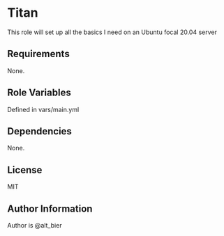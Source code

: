 Titan
=========

This role will set up all the basics I need on an Ubuntu focal 20.04 server

Requirements
------------

None.

Role Variables
--------------

Defined in vars/main.yml

Dependencies
------------

None.

License
-------

MIT

Author Information
------------------

Author is @alt_bier
